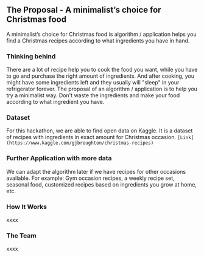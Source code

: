 ## The Proposal - A minimalist’s choice for Christmas food

A minimalist’s choice for Christmas food is algorithm / application helps you find a Christmas recipes according to what ingredients you have in hand.


### Thinking behind
There are a lot of recipe help you to cook the food you want, while you have to go and purchase the right amount of ingredients. And after cooking, you might have some ingredients left and they usually will "sleep" in your refrigerator forever. The proposal of an algorithm / application is to help you try a minimalist way. Don't waste the ingredients and make your food according to what ingredient you have.


### Dataset
For this hackathon, we are able to find open data on Kaggle. It is a dataset of recipes with ingredients in exact amount for Christmas occasion. 
```[Link](https://www.kaggle.com/gjbroughton/christmas-recipes)```


### Further Application with more data
We can adapt the algorithm later if we have recipes for other occasions available. 
For example: Gym occasion recipes, a weekly recipe set, seasonal food, customized recipes based on ingredients you grow at home, etc.


### How It Works
xxxx


### The Team
xxxx
